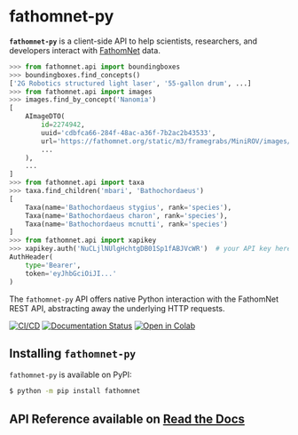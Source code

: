 # fathomnet-py

**`fathomnet-py`** is a client-side API to help scientists, researchers, and developers interact with [FathomNet](https://fathomnet.org/) data.

```python
>>> from fathomnet.api import boundingboxes
>>> boundingboxes.find_concepts()
['2G Robotics structured light laser', '55-gallon drum', ...]
>>> from fathomnet.api import images
>>> images.find_by_concept('Nanomia')
[
    AImageDTO(
        id=2274942, 
        uuid='cdbfca66-284f-48ac-a36f-7b2ac2b43533', 
        url='https://fathomnet.org/static/m3/framegrabs/MiniROV/images/0056/02_18_37_20.png', 
        ...
    ),
    ...
]
>>> from fathomnet.api import taxa
>>> taxa.find_children('mbari', 'Bathochordaeus')
[
    Taxa(name='Bathochordaeus stygius', rank='species'), 
    Taxa(name='Bathochordaeus charon', rank='species'), 
    Taxa(name='Bathochordaeus mcnutti', rank='species')
]
>>> from fathomnet.api import xapikey
>>> xapikey.auth('NuCLjlNUlgHchtgDB01Sp1fABJVcWR')  # your API key here
AuthHeader(
    type='Bearer', 
    token='eyJhbGciOiJI...'
)
```

The `fathomnet-py` API offers native Python interaction with the FathomNet REST API, abstracting away the underlying HTTP requests.

[![CI/CD](https://github.com/fathomnet/fathomnet-py/actions/workflows/cicd.yml/badge.svg)](https://github.com/fathomnet/fathomnet-py/actions/workflows/cicd.yml)
[![Documentation Status](https://readthedocs.org/projects/fathomnet-py/badge/?version=latest)](https://fathomnet-py.readthedocs.io/en/latest/?badge=latest)
[![Open in Colab](https://colab.research.google.com/assets/colab-badge.svg)](https://colab.research.google.com/github/fathomnet/fathomnet-py/blob/main/tutorial.ipynb)
## Installing `fathomnet-py`

`fathomnet-py` is available on PyPI:

```bash
$ python -m pip install fathomnet
```

## API Reference available on [Read the Docs](https://fathomnet-py.readthedocs.io/)

